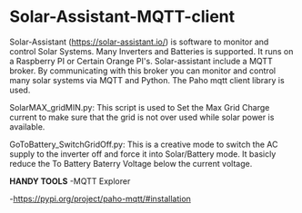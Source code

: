 # Solar-Assistant-MQTT-client
Solar-Assistant (https://solar-assistant.io/) is software to monitor and control Solar Systems. Many Inverters and Batteries is supported. It runs on a Raspberry PI or Certain Orange PI's. Solar-assistant include a MQTT broker. By communicating with this broker you can monitor and control many solar systems via MQTT and Python. The Paho mqtt client library is used.

SolarMAX_gridMIN.py: This script is used to Set the Max Grid Charge current to make sure that the grid is not over used while solar power is available.

GoToBattery_SwitchGridOff.py: This is a creative mode to switch the AC supply to the inverter off and force it into Solar/Battery mode. It basicly reduce the To Battery Baterry Voltage below the current voltage.

<B>HANDY TOOLS</B>
-MQTT Explorer

-<a href="https://pypi.org/project/paho-mqtt/#installation">https://pypi.org/project/paho-mqtt/#installation</a>
